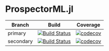 # ProspectorML.jl

| Branch | Build | Coverage |
| ------ |:------------:|:-------------:|
| primary | [![Build Status](https://travis-ci.com/elijahmathews/ProspectorML.jl.svg?token=jqsZfzX8nuWUyxGHcwEq&branch=primary)](https://travis-ci.com/elijahmathews/ProspectorML.jl) | [![codecov](https://codecov.io/gh/elijahmathews/ProspectorML.jl/branch/primary/graph/badge.svg?token=CIOVAO9D0Y)](https://codecov.io/gh/elijahmathews/ProspectorML.jl) |
| secondary | [![Build Status](https://travis-ci.com/elijahmathews/ProspectorML.jl.svg?token=jqsZfzX8nuWUyxGHcwEq&branch=secondary)](https://travis-ci.com/elijahmathews/ProspectorML.jl) | [![codecov](https://codecov.io/gh/elijahmathews/ProspectorML.jl/branch/secondary/graph/badge.svg?token=CIOVAO9D0Y)](https://codecov.io/gh/elijahmathews/ProspectorML.jl) |
